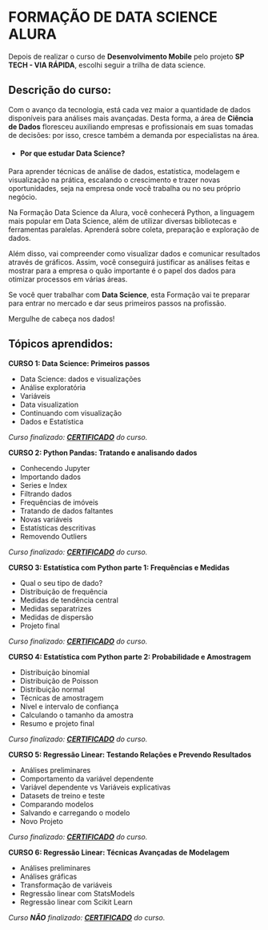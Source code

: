 # FORMAÇÃO DE DATA SCIENCE ALURA
Depois de realizar o curso de **Desenvolvimento Mobile** pelo projeto **SP TECH - VIA RÁPIDA**, escolhi seguir a trilha de data science.

## Descrição do curso:
Com o avanço da tecnologia, está cada vez maior a quantidade de dados disponíveis para análises mais avançadas. Desta forma, a área de  **Ciência de Dados**  floresceu auxiliando empresas e profissionais em suas tomadas de decisões: por isso, cresce também a demanda por especialistas na área.

- #### **Por que estudar Data Science?**
    
Para aprender técnicas de análise de dados, estatística, modelagem e visualização na prática, escalando o crescimento e trazer novas oportunidades, seja na empresa onde você trabalha ou no seu próprio negócio.

Na Formação Data Science da Alura, você conhecerá Python, a linguagem mais popular em Data Science, além de utilizar diversas bibliotecas e ferramentas paralelas. Aprenderá sobre coleta, preparação e exploração de dados.

Além disso, vai compreender como visualizar dados e comunicar resultados através de gráficos. Assim, você conseguirá justificar as análises feitas e mostrar para a empresa o quão importante é o papel dos dados para otimizar processos em várias áreas.

Se você quer trabalhar com  **Data Science**, esta Formação vai te preparar para entrar no mercado e dar seus primeiros passos na profissão.

Mergulhe de cabeça nos dados!

## Tópicos aprendidos:

**CURSO 1: Data Science: Primeiros passos**
 - Data Science: dados e visualizações 
 - Análise exploratória 
 - Variáveis 
 - Data visualization 
 - Continuando com visualização 
 - Dados e Estatística
 
*Curso finalizado: [**CERTIFICADO**](https://cursos.alura.com.br/certificate/ranierisoares93/data-science-primeiros-passos) do curso.*

 **CURSO 2: Python Pandas: Tratando e analisando dados**
 - Conhecendo Jupyter 
 - Importando dados 
 - Series e Index 
 - Filtrando dados
 - Frequências de imóveis 
 - Tratando de dados faltantes 
 - Novas variáveis
 - Estatísticas descritivas 
 - Removendo Outliers
 
 *Curso finalizado: [**CERTIFICADO**](https://cursos.alura.com.br/certificate/ranierisoares93/introducao-python-pandas) do curso.*
 
 **CURSO 3: Estatística com Python parte 1: Frequências e Medidas** 
 - Qual o seu tipo de dado? 
 - Distribuição de frequência
 - Medidas de tendência central
 - Medidas separatrizes
 - Medidas de dispersão
 - Projeto final
 
 *Curso finalizado: [**CERTIFICADO**](https://cursos.alura.com.br/certificate/ranierisoares93/estatistica-distribuicoes-e-medidas) do curso.*
 
 **CURSO 4: Estatística com Python parte 2: Probabilidade e Amostragem**
 - Distribuição binomial 
 - Distribuição de Poisson
 - Distribuição normal 
 - Técnicas de amostragem 
 - Nível e intervalo de confiança 
 - Calculando o tamanho da amostra 
 - Resumo e projeto final
 
 *Curso finalizado: [**CERTIFICADO**](https://cursos.alura.com.br/certificate/ranierisoares93/estatistica-probabilidade-e-amostragem) do curso.*

**CURSO 5: Regressão Linear: Testando Relações e Prevendo Resultados**
- Análises preliminares
- Comportamento da variável dependente
- Variável dependente vs Variáveis explicativas
- Datasets de treino e teste
- Comparando modelos
- Salvando e carregando o modelo
- Novo Projeto

 *Curso finalizado: [**CERTIFICADO**](https://cursos.alura.com.br/certificate/ranierisoares93/data-science-modelo-regressao-linear) do curso.*
 
 **CURSO 6: Regressão Linear: Técnicas Avançadas de Modelagem**
 - Análises preliminares
 - Análises gráficas
 - Transformação de variáveis
 - Regressão linear com StatsModels
 - Regressão linear com Scikit Learn
 
 *Curso **NÃO** finalizado: [**CERTIFICADO**]() do curso.*
